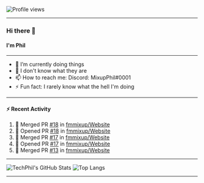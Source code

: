![Profile views](https://gpvc.arturio.dev/TechPhil)

---

### Hi there 👋
#### I'm Phil

---

- 🔭 I’m currently doing things
- 🌱 I don't know what they are
- 📫 How to reach me: Discord: MixupPhil#0001
- ⚡ Fun fact: I rarely know what the hell I'm doing

---

#### ⚡ Recent Activity
<!--START_SECTION:activity-->
1. 🎉 Merged PR [#18](https://github.com//fmmixup/Website/pull/18) in [fmmixup/Website](https://github.com//fmmixup/Website)
2. 💪 Opened PR [#18](https://github.com//fmmixup/Website/pull/18) in [fmmixup/Website](https://github.com//fmmixup/Website)
3. 🎉 Merged PR [#17](https://github.com//fmmixup/Website/pull/17) in [fmmixup/Website](https://github.com//fmmixup/Website)
4. 💪 Opened PR [#17](https://github.com//fmmixup/Website/pull/17) in [fmmixup/Website](https://github.com//fmmixup/Website)
5. 🎉 Merged PR [#13](https://github.com//fmmixup/Website/pull/13) in [fmmixup/Website](https://github.com//fmmixup/Website)
<!--END_SECTION:activity-->

---

![TechPhil's GitHub Stats](https://github-readme-stats.vercel.app/api?username=techphil&count_private=true)
![Top Langs](https://github-readme-stats.vercel.app/api/top-langs/?username=techphil)

---

